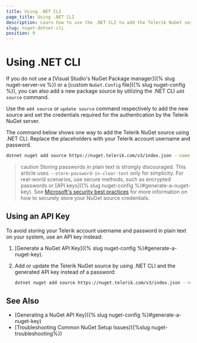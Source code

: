 ```yaml
---
title: Using .NET CLI
page_title: Using .NET CLI
description: Learn how to use the .NET CLI to add the Telerik NuGet server as a package source in your development environment.
slug: nuget-dotnet-cli
position: 9
---
```


# Using .NET CLI

If you do not use a [Visual Studio's NuGet Package manager]({% slug nuget-server-vs %}) or a [custom `NuGet.Config` file]({% slug nuget-config %}), you can also add a new package source by utilizing the .NET CLI `add source` command.

Use the `add source` or `update source` command respectively to add the new source and set the credentials required for the authentication by the Telerik NuGet server.

The command below shows one way to add the Telerik NuGet source using .NET CLI. Replace the placeholders with your Telerik account username and password.

```bash
dotnet nuget add source https://nuget.telerik.com/v3/index.json --name TelerikNuGetFeed --username <TELERIK EMAIL> --password <TELERIK PASSWORD> --store-password-in-clear-text
```

>caution Storing passwords in plain text is strongly discouraged. This article uses `--store-password-in-clear-text` only for simplicity. For real-world scenarios, use secure methods, such as encrypted passwords or [API keys]({% slug nuget-config %}#generate-a-nuget-key). See <a href="https://learn.microsoft.com/en-us/nuget/consume-packages/consuming-packages-authenticated-feeds#security-best-practices-for-managing-credentials" target="_blank">Microsoft's security best practices</a> for more information on how to securely store your NuGet source credentials.

## Using an API Key

To avoid storing your Telerik account username and password in plain text on your system, use an API key instead:

1. [Generate a NuGet API Key]({% slug nuget-config %}#generate-a-nuget-key).
1. Add or update the Telerik NuGet source by using .NET CLI and the generated API key instead of a password:

    ```bash
    dotnet nuget add source https://nuget.telerik.com/v3/index.json --name TelerikNuGetFeed --username api-key --password <THE-VALUE-OF-YOUR-API-KEY> --store-password-in-clear-text
    ```

## See Also

* [Generating a NuGet API Key]({% slug nuget-config %}#generate-a-nuget-key)
* [Troubleshooting Common NuGet Setup Issues]({%slug nuget-troubleshooting%})
